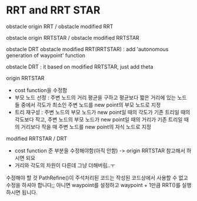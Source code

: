 # RRT and RRT STAR
obstacle origin RRT / obstacle modified RRT

obstacle origin RRTSTAR / obstacle modified RRTSTAR

obstacle DRT
obstacle modified RRT(RRTSTAR) : add 'autonomous generation of waypoint' function

obstacle DRT : it based on modified RRTSTAR, just add theta 

origin RRTSTAR 
- cost function을 수정함
- 부모 노드 선정 : 주변 노드의 거리 평균을 구하고 평균보다 짧은 거리에 있는 노드들 중에서 각도가 최소인 주변 노드를 new point의 부모 노드로 지정
- 트리 재구성 : 주변 노드의 부모 노드가 new point일 때의 각도가 기존 트리일 때의 각도보다 작고, 주변 노드의 부모 노드가 new point일 때의 거리가 기존 트리일 때의 거리보다 작을 때 주변 노드를 new point의 자식 노드로 지정

modified RRTSTAR / DRT
- cost function 준 부분을 수정해야함(아직 안함) -> origin RRTSTAR 참고해서 하시면 되요 
- 거리와 각도의 차원이 다른데 그냥 더해버림..ㅜ

수정해야 할 것 
PathRefine()이 주석처리된 코드는 작성된 코드상에서 사용할 수 없고 수정을 하셔야 합니다;;
아니면 waypoint를 설정하고 waypoint + 1만큼 RRT()를 실행하시면 됩니다.
